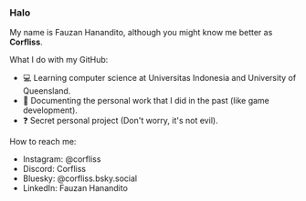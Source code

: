 ### Halo
My name is Fauzan Hanandito, although you might know me better as **Corfliss**.

What I do with my GitHub:
* 💻 Learning computer science at Universitas Indonesia and University of Queensland.
* 📘 Documenting the personal work that I did in the past (like game development).
* ❓ Secret personal project (Don't worry, it's not evil).

How to reach me:
* Instagram: @corfliss
* Discord: Corfliss
* Bluesky: @corfliss.bsky.social
* LinkedIn: Fauzan Hanandito

<!---
Corfliss/Corfliss is a ✨ special ✨ repository because its `README.md` (this file) appears on your GitHub profile.
You can click the Preview link to take a look at your changes.
--->
